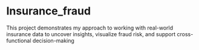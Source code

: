# Insurance_fraud
This project demonstrates my approach to working with real-world insurance data to uncover insights, visualize fraud risk, and support cross-functional decision-making
